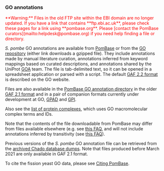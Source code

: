 ### GO annotations

<div style="color: red">
**Warning:** Files in the old FTP site within the EBI domain are no
  longer updated. If you have a link that contains **ftp.ebi.ac.uk**,
  please check these pages for a link using
  **pombase.org**. Please [contact the PomBase
  curators](mailto:helpdesk@pombase.org) if you need help finding a
  file or directory.
</div>

*S. pombe* GO annotations are available from [PomBase](https://www.pombase.org/data/annotations/Gene_ontology/gene_association.pombase.gz)
or from the [GO repository](http://current.geneontology.org/annotations/pombase.gaf.gz)
(either link downloads a gzipped file). They include annotations
made by manual literature curation, annotations inferred from keyword
mappings based on curated descriptions, and annotations shared by the
UniProt [GOA](http://www.ebi.ac.uk/GOA) team. The file is tab-delimited
text, so it can be opened in a spreadsheet application or parsed with a
script. The default [GAF 2.2 format](http://geneontology.org/docs/go-annotation-file-gaf-format-2.2/)
is described on the GO website. 

Files are also available in the [PomBase GO annotation
directory](https://www.pombase.org/data/annotations/Gene_ontology/) in
the older [GAF 2.1
format](http://geneontology.org/docs/go-annotation-file-gaf-format-2.1/)
and in a pair of companion formats currently under development at GO,
[GPAD](http://geneontology.org/docs/gene-product-association-data-gpad-format/)
and
[GPI](http://geneontology.org/docs/gene-product-information-gpi-format/).

Also see the [list of protein
complexes](https://www.pombase.org/data/annotations/Gene_ontology/GO_complexes/),
which uses GO macromolecular complex terms and IDs.

Note that the contents of the file downloadable from PomBase may
differ from files available elsewhere (e.g. see [this
FAQ](why-are-go-annotations-different-between-pombase-and-uniprot-goa),
and will not include annotations inferred by transitivity (see [this
FAQ](/faq/why-are-go-terms-missing-from-the-downloadable-annotation-file)).

Previous versions of the *S. pombe* GO annotation file can be
retrieved from the [archived Chado database
dumps](https://www.pombase.org/data/annotations/Gene_ontology/OLD/). Note
that files produced before March 2021 are only available in GAF 2.1
format.

To cite the fission yeast GO data, please see [Citing PomBase](/about/citing-pombase).

